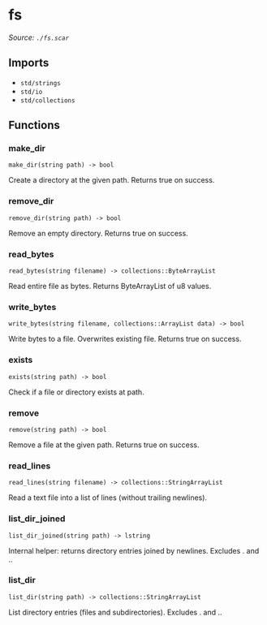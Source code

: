 # fs

*Source: `./fs.scar`*

## Imports

- `std/strings`
- `std/io`
- `std/collections`

## Functions

### make_dir

`make_dir(string path) -> bool`

Create a directory at the given path. Returns true on success.

### remove_dir

`remove_dir(string path) -> bool`

Remove an empty directory. Returns true on success.

### read_bytes

`read_bytes(string filename) -> collections::ByteArrayList`

Read entire file as bytes. Returns ByteArrayList of u8 values.

### write_bytes

`write_bytes(string filename, collections::ArrayList data) -> bool`

Write bytes to a file. Overwrites existing file. Returns true on success.

### exists

`exists(string path) -> bool`

Check if a file or directory exists at path.

### remove

`remove(string path) -> bool`

Remove a file at the given path. Returns true on success.

### read_lines

`read_lines(string filename) -> collections::StringArrayList`

Read a text file into a list of lines (without trailing newlines).

### list_dir_joined

`list_dir_joined(string path) -> lstring`

Internal helper: returns directory entries joined by newlines. Excludes . and ..

### list_dir

`list_dir(string path) -> collections::StringArrayList`

List directory entries (files and subdirectories). Excludes . and ..

